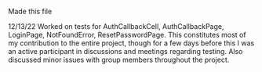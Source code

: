 Made this file

12/13/22
Worked on tests for AuthCallbackCell, AuthCallbackPage, LoginPage, NotFoundError, ResetPasswordPage.
This constitutes most of my contribution to the entire project, though for a few days before this I was an active participant in discussions and meetings regarding testing.
Also discussed minor issues with group members throughout the project.
